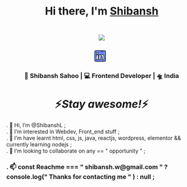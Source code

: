 <!-- 
<div align="center">[![Typing SVG](https://readme-typing-svg.herokuapp.com/?lines=Shibansh+Sahoo;Trying+to+change+the+world;  One+language+at+a+time)](https://git.io/typing-svg)</div> -->




<div align="center"> <h1>Hi there, I'm <a href="https://hemant.codes">Shibansh</a> <br><br><img src="https://media.giphy.com/media/hvRJCLFzcasrR4ia7z/giphy.gif" width="100px"> </h1> </div> <p align='center'> <a href="https://www.linkedin.com/in/shibansh-sahoo-a436061a3/"><img height="30" src="https://raw.githubusercontent.com/8bithemant/8bithemant/master/linkedin.png?raw=true"></a>&nbsp;&nbsp; 
 
 
<!-- <div align="center">[![Typing SVG](https://readme-typing-svg.herokuapp.com/?lines=Shibansh+Sahoo;Trying+to+change+the+world;One+language+at+a+time)](https://git.io/typing-svg)  -->
 
<div align="center">
<h3>🙎 Shibansh Sahoo | 💻 Frontend Developer | 🛸 India </h3>  </div>

<h1 align='center'>⚡️<i>Stay awesome!</i>⚡️</h1>


. 👋 Hi, I’m @ShibanshL ; <br>
. 👀 I’m interested in Webdev, Front_end stuff ; <br>
. 🌱 I’m have learnt html, css, js, java, reactjs, wordpress, elementor && currently learning nodejs ;<br>
. 💞️ I’m looking to collaborate on any == " opportunity " ;<br>
<h3>. 📫 const Reachme === " shibansh.w@gmail.com " ? console.log(" Thanks for contacting me " ) : null ;</h3> <br>
<br><br>


<div align="center">




<!--  ![](https://github.com/ShibanshL/My_stats/blob/master/generated/overview.svg) ![](https://github.com/ShibanshL/My_stats/blob/master/generated/languages.svg)
 -->
 
 
 
